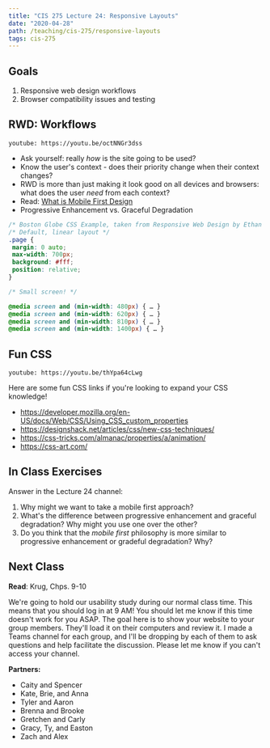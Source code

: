 ```yaml
---
title: "CIS 275 Lecture 24: Responsive Layouts"
date: "2020-04-28"
path: /teaching/cis-275/responsive-layouts
tags: cis-275
---
```


<article class="highlighted">
  <h2>Goals</h2>
  <ol>
    <li>Responsive web design workflows</li>
    <li>Browser compatibility issues and testing</li>
  </ol>
</article>

## RWD: Workflows
`youtube: https://youtu.be/octNNGr3dss`

- Ask yourself: really *how* is the site going to be used?
- Know the user's context - does their priority change when their context changes?
- RWD is more than just making it look good on all devices and browsers: what does the user *need* from each context?
- Read: [What is Mobile First Design](https://medium.com/@Vincentxia77/what-is-mobile-first-design-why-its-important-how-to-make-it-7d3cf2e29d00)
- Progressive Enhancement vs. Graceful Degradation

```css
/* Boston Globe CSS Example, taken from Responsive Web Design by Ethan Marcotte */
/* Default, linear layout */
.page {
 margin: 0 auto;
 max-width: 700px;
 background: #fff;
 position: relative;
}

/* Small screen! */

@media screen and (min-width: 480px) { … }
@media screen and (min-width: 620px) { … }
@media screen and (min-width: 810px) { … }
@media screen and (min-width: 1400px) { … }
```

## Fun CSS
`youtube: https://youtu.be/thYpa64cLwg`

Here are some fun CSS links if you're looking to expand your CSS knowledge!
- https://developer.mozilla.org/en-US/docs/Web/CSS/Using_CSS_custom_properties
- https://designshack.net/articles/css/new-css-techniques/
- https://css-tricks.com/almanac/properties/a/animation/
- https://css-art.com/

## In Class Exercises
Answer in the Lecture 24 channel:
1. Why might we want to take a mobile first approach?
1. What's the difference between progressive enhancement and graceful degradation? Why might you use one over the other?
1. Do you think that the *mobile first* philosophy is more similar to progressive enhancement or gradeful degradation? Why?

## Next Class
**Read**: Krug, Chps. 9-10

We're going to hold our usability study during our normal class time. This means that you should log in at 9 AM! You should let me know if this time doesn't work for you ASAP. The goal here is to show your website to your group members. They'll load it on their computers and review it. I made a Teams channel for each group, and I'll be dropping by each of them to ask questions and help facilitate the discussion. Please let me know if you can't access your channel.

**Partners:**
- Caity and Spencer
- Kate, Brie, and Anna
- Tyler and Aaron
- Brenna and Brooke
- Gretchen and Carly
- Gracy, Ty, and Easton
- Zach and Alex
